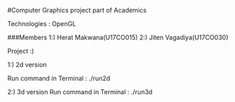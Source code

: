 #Computer Graphics project part of Academics 

Technologies : OpenGL

###Members
1:)  Herat Makwana(U17CO015)
2:)  Jiten Vagadiya(U17CO030)


Project :)

1:) 2d version

Run command in Terminal : 
	./run2d
	
	
	
2:) 3d version
Run command in Terminal : 
	./run3d

